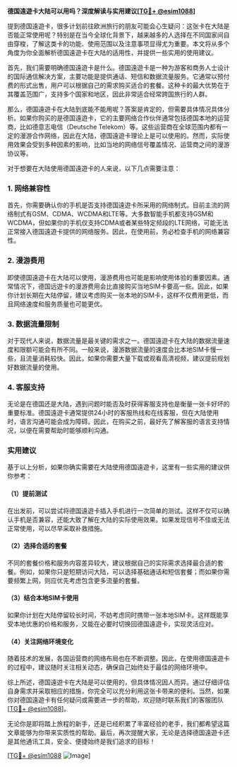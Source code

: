 **德国遠遊卡大陆可以用吗？深度解读与实用建议[[TG💪+ @esim1088](https://t.me/s/esim1088)]**

提到德国遠遊卡，很多计划前往欧洲旅行的朋友可能会心生疑问：这张卡在大陆是否能正常使用呢？特别是在当今全球化背景下，越来越多的人选择在不同国家间自由穿梭，了解这类卡的功能、使用范围以及注意事项显得尤为重要。本文将从多个角度为你全面解析德国遠遊卡在大陆的适用性，并提供一些实用的使用建议。

首先，我们需要明确德国遠遊卡是什么。德国遠遊卡是一种为游客和商务人士设计的国际通信解决方案，主要功能是提供通话、短信和数据流量服务。它通常以预付费的形式出售，用户可以根据自己的需求购买适合的套餐。这种卡的最大优势在于其覆盖范围广，支持多个国家和地区，因此非常适合经常跨国旅行的人群。

那么，德国遠遊卡在大陆到底能不能用呢？答案是肯定的，但需要具体情况具体分析。如果你购买的是德国遠遊卡，它的主要网络合作伙伴通常包括德国本地的运营商，比如德意志电信（Deutsche Telekom）等。这些运营商在全球范围内都有一定的漫游合作网络，因此在大陆，德国遠遊卡理论上是可以使用的。然而，实际使用效果会受到多种因素的影响，比如当地的网络信号覆盖情况、运营商之间的漫游协议等。

对于想要在大陆使用德国遠遊卡的人来说，以下几点需要注意：

### 1. 网络兼容性

首先，你需要确认你的手机是否支持德国遠遊卡所采用的网络制式。目前主流的网络制式有GSM、CDMA、WCDMA和LTE等。大多数智能手机都支持GSM和WCDMA，但如果你的手机仅支持CDMA或者某些特定频段的LTE网络，可能无法正常接入德国遠遊卡提供的网络服务。因此，在使用前，务必检查手机的网络兼容性。

### 2. 漫游费用

即使德国遠遊卡在大陆可以使用，漫游费用也可能是影响使用体验的重要因素。通常情况下，德国远遊卡的漫游费用会比直接购买当地SIM卡要高一些。因此，如果你计划长期在大陆停留，建议考虑购买一张本地的SIM卡，这样不仅费用更低，而且网络速度和服务质量也可能更优。

### 3. 数据流量限制

对于现代人来说，数据流量是最关键的需求之一。德国遠遊卡在大陆的数据流量速度和限额可能会有所不同。一般来说，漫游数据流量的速度会比本地SIM卡慢一些，且流量消耗较快。因此，如果你需要大量下载或观看高清视频，建议提前规划好数据流量的使用。

### 4. 客服支持

无论是在德国还是大陆，遇到问题时能否及时获得客服支持也是衡量一张卡好坏的重要标准。德国遠遊卡通常提供24小时的客服热线和在线客服，但在大陆使用时，语言沟通可能会成为障碍。因此，在购买之前，最好先了解客服的语言支持情况，以便在需要帮助时能够顺利沟通。

### 实用建议

基于以上分析，如果你确实需要在大陆使用德国遠遊卡，这里有一些实用的建议供你参考：

#### （1）提前测试
在出发前，可以尝试将德国遠遊卡插入手机进行一次简单的测试。这样不仅可以确认手机是否兼容，还能大致了解在大陆的实际使用效果。如果发现信号不佳或无法正常使用，可以尽早采取补救措施。

#### （2）选择合适的套餐
不同的套餐价格和服务内容差异较大，建议根据自己的实际需求选择最合适的套餐。例如，如果你只是短期访问大陆，可以选择基础通话和短信套餐；而如果你需要频繁上网，则应优先考虑包含更多流量的套餐。

#### （3）结合本地SIM卡使用
如果你计划在大陆停留较长时间，不妨考虑同时携带一张本地SIM卡。这样既能享受本地优惠的价格和服务，又能在必要时切换回德国遠遊卡，实现灵活应对。

#### （4）关注网络环境变化
随着技术的发展，各国运营商的网络布局也在不断调整。因此，在使用德国遠遊卡的过程中，建议随时关注相关动态，确保自己始终处于最佳的网络环境中。

综上所述，德国遠遊卡在大陆是可以使用的，但具体情况因人而异。通过仔细评估自身需求并采取相应的措施，你完全可以充分利用这张卡带来的便利。当然，如果你对德国遠遊卡有任何疑问或需要进一步的帮助，欢迎随时联系我们的客服团队[[TG💪+ @esim1088](https://t.me/s/esim1088)]。

无论你是即将踏上旅程的新手，还是已经积累了丰富经验的老手，我们都希望这篇文章能够为你带来实质性的帮助。最后，再次提醒大家，无论是选择德国遠遊卡还是其他通讯工具，安全、便捷始终是我们追求的目标！

[[TG💪+ @esim1088](https://t.me/s/esim1088) ![Image](https://i.postimg.cc/4NQfJmqS/Snipaste-2025-05-13-00-14-12.png)]